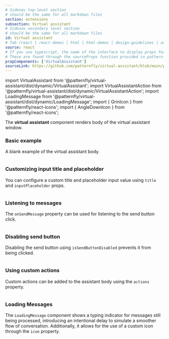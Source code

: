 ```yaml
---
# Sidenav top-level section
# should be the same for all markdown files
section: extensions
subsection: Virtual assistant
# Sidenav secondary level section
# should be the same for all markdown files
id: Virtual assistant
# Tab (react | react-demos | html | html-demos | design-guidelines | accessibility)
source: react
# If you use typescript, the name of the interface to display props for
# These are found through the sourceProps function provided in patternfly-docs.source.js
propComponents: ['VirtualAssistant']
sourceLink: https://github.com/patternfly/virtual-assistant/blob/main/packages/module/patternfly-docs/content/extensions/virtual-assistant/examples/VirtualAssistant/VirtualAssistant.md
---
```


import VirtualAssistant from '@patternfly/virtual-assistant/dist/dynamic/VirtualAssistant';
import VirtualAssistantAction from '@patternfly/virtual-assistant/dist/dynamic/VirtualAssistantAction';
import LoadingMessage from '@patternfly/virtual-assistant/dist/dynamic/LoadingMessage';
import { GrinIcon } from '@patternfly/react-icons';
import { AngleDownIcon } from '@patternfly/react-icons';

The **virtual assistant** component renders body of the virtual assistant window.

### Basic example

A blank example of the virtual assistant body.

```js file="./VirtualAssistantExample.tsx"

```

### Customizing input title and placeholder

You can configure a custom title and placeholder input value using `title` and `inputPlaceholder` props.


```js file="./VirtualAssistantCustomText.tsx"

```

### Listening to messages

The `onSendMessage` property can be used for listening to the send button click.

```js file="./VirtualAssistantMessages.tsx"

```

### Disabling send button

Disabling the send button using `isSendButtonDisabled` prevents it from being clicked.

```js file="./VirtualAssistantDisableOnEmptyText.tsx"

```

### Using custom actions

Custom actions can be added to the assistant body using the `actions` property.


```js file="./VirtualAssistantWithActions.tsx"

```

### Loading Messages

The `LoadingMessage` component shows a typing indicator for messages still being processed, introducing an intentional delay to simulate a smoother flow of conversation. Additionally, it allows for the use of a custom icon through the `icon` property.


```js file="./VirtualAssistantLoadingMessage.tsx"

```
